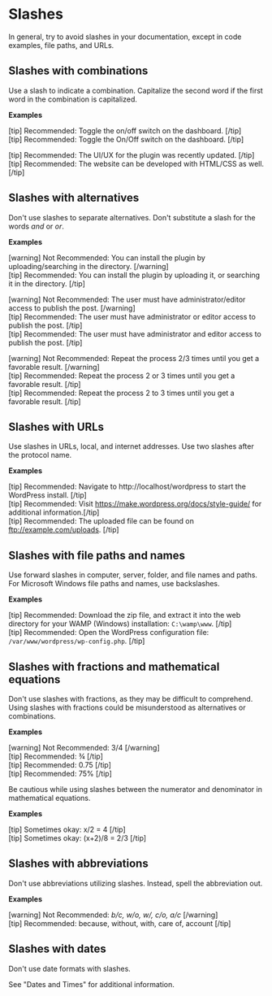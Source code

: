 # Slashes

In general, try to avoid slashes in your documentation, except in code examples, file paths, and URLs.


## Slashes with combinations

Use a slash to indicate a combination. Capitalize the second word if the first word in the combination is capitalized.

**Examples**

[tip] Recommended: Toggle the on/off switch on the dashboard. [/tip]  
[tip] Recommended: Toggle the On/Off switch on the dashboard. [/tip]  

[tip] Recommended: The UI/UX for the plugin was recently updated. [/tip]  
[tip] Recommended: The website can be developed with HTML/CSS as well. [/tip]  

## Slashes with alternatives

Don't use slashes to separate alternatives. Don't substitute a slash for the words *and* or *or*.

**Examples**  

[warning] Not Recommended: You can install the plugin by uploading/searching in the directory. [/warning]  
[tip] Recommended: You can install the plugin by uploading it, or searching it in the directory. [/tip]  

[warning] Not Recommended: The user must have administrator/editor access to publish the post. [/warning]  
[tip] Recommended: The user must have administrator or editor access to publish the post. [/tip]  
[tip] Recommended: The user must have administrator and editor access to publish the post. [/tip]  

[warning] Not Recommended: Repeat the process 2/3 times until you get a favorable result. [/warning]  
[tip] Recommended: Repeat the process 2 or 3 times until you get a favorable result. [/tip]  
[tip] Recommended: Repeat the process 2 to 3 times until you get a favorable result. [/tip]  

## Slashes with URLs

Use slashes in URLs, local, and internet addresses. Use two slashes after the protocol name.

**Examples**

[tip] Recommended: Navigate to http://localhost/wordpress to start the WordPress install. [/tip]  
[tip] Recommended: Visit https://make.wordpress.org/docs/style-guide/ for additional information.[/tip]  
[tip] Recommended: The uploaded file can be found on ftp://example.com/uploads. [/tip]  

## Slashes with file paths and names

Use forward slashes in computer, server, folder, and file names and paths. For Microsoft Windows file paths and names, use backslashes.

**Examples**

[tip] Recommended: Download the zip file, and extract it into the web directory for your WAMP (Windows) installation: `C:\wamp\www`. [/tip]  
[tip] Recommended: Open the WordPress configuration file: `/var/www/wordpress/wp-config.php`. [/tip]

## Slashes with fractions and mathematical equations

Don't use slashes with fractions, as they may be difficult to comprehend. Using slashes with fractions could be misunderstood as alternatives or combinations.

**Examples**  

[warning] Not Recommended: 3/4 [/warning]  
[tip] Recommended: ¾ [/tip]  
[tip] Recommended: 0.75 [/tip]  
[tip] Recommended: 75% [/tip]  

Be cautious while using slashes between the numerator and denominator in mathematical equations.  

**Examples**  

[tip] Sometimes okay: x/2 = 4 [/tip]  
[tip] Sometimes okay: (x+2)/8 = 2/3 [/tip]  

## Slashes with abbreviations

Don't use abbreviations utilizing slashes. Instead, spell the abbreviation out.  

**Examples**  

[warning] Not Recommended: *b/c, w/o, w/, c/o, a/c* [/warning]  
[tip] Recommended: because, without, with, care of, account [/tip]  

## Slashes with dates

Don't use date formats with slashes.

See "Dates and Times" for additional information.
